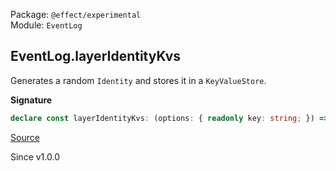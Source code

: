 Package: `@effect/experimental`<br />
Module: `EventLog`<br />

## EventLog.layerIdentityKvs

Generates a random `Identity` and stores it in a `KeyValueStore`.

**Signature**

```ts
declare const layerIdentityKvs: (options: { readonly key: string; }) => Layer.Layer<Identity, ParseResult.ParseError | Error.PlatformError, KeyValueStore.KeyValueStore>
```

[Source](https://github.com/Effect-TS/effect/tree/main/packages/experimental/src/EventLog.ts#L442)

Since v1.0.0